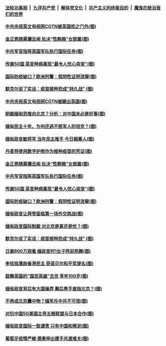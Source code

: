 

####  [法轮功真相](../../../../basic/blob/master/README.md?t=02050531) &nbsp;|&nbsp; [九评共产党](../../../../9ping.md/blob/master/README.md?t=02050531) &nbsp;|&nbsp; [解体党文化](../../../../jtdwh.md/blob/master/README.md?t=02050531)  &nbsp;|&nbsp; [共产主义的终极目的](../../../../gczydzjmd.md/blob/master/README.md?t=02050531) &nbsp;|&nbsp; [魔鬼在统治我们的世界](../../../../mgztzwmdsj.md/blob/master/README.md?t=02050531) 

#### [中共央视英文电视网CGTN被英国拒之门外(图)](../pages/p9/961466.md?t=02050531) 

#### [金正恩随扈爆丑闻 处决“性贿赂”女部属(图)](../pages/p9/961307.md?t=02050531) 

#### [中共军官指挥英国军队执行国际任务(图)](../pages/p9/961336.md?t=02050531) 

#### [传逾50国 英变种病毒现“最令人忧心突变”(图)](../pages/p9/961288.md?t=02050531) 

#### [国际防疫破口？欧洲刑警：假阴性证明流窜(图)](../pages/p9/961181.md?t=02050531) 

#### [默克尔说了实话：疫苗接种恐成“持久战” (图)](../pages/p9/961241.md?t=02050531) 

#### [中共央视英文电视网CGTN被踢出英国(图)](../pages/p9/961466.md?t=02050531) 

#### [制裁缅甸恐推向北京？分析：对中国未必是好事(图)](../pages/p9/961304.md?t=02050531) 

#### [缅甸民主十年，为何还逃不脱军人的坦克？(图)](../pages/p9/961363.md?t=02050531) 

#### [缅甸政变敏将军 当年民主推手 今日掘墓人(图)](../pages/p9/961362.md?t=02050531) 

#### [丹麦将使用数字护照作为接种疫苗的凭证(图)](../pages/p9/961348.md?t=02050531) 

#### [金正恩随扈爆丑闻 处决“性贿赂”女部属(图)](../pages/p9/961307.md?t=02050531) 

#### [中共军官指挥英国军队执行国际任务(图)](../pages/p9/961336.md?t=02050531) 

#### [传逾50国 英变种病毒现“最令人忧心突变”(图)](../pages/p9/961288.md?t=02050531) 

#### [国际防疫破口？欧洲刑警：假阴性证明流窜(图)](../pages/p9/961181.md?t=02050531) 

#### [缅甸政变让拜登面临第一场外交挑战(图)](../pages/p9/961259.md?t=02050531) 

#### [缅甸政变国际制裁 对北京是喜还是忧？(图)](../pages/p9/961258.md?t=02050531) 

#### [默克尔说了实话：疫苗接种恐成“持久战” (图)](../pages/p9/961241.md?t=02050531) 

#### [日逾800万观看 缅政变时1女子阵前热舞(图)](../pages/p9/961165.md?t=02050531) 

#### [李柱铭激励香港民主 获诺贝尔和平奖提名(图)](../pages/p9/961237.md?t=02050531) 

#### [鼓舞英国的“国民英雄”去世 享年100岁(图)](../pages/p9/961224.md?t=02050531) 

#### [缅甸政变背后有大国操弄 幕后黑手直指北京？(图)](../pages/p9/961150.md?t=02050531) 

#### [不再成北京囊中物？缅军斥中共不可信(图)](../pages/p9/961048.md?t=02050531) 

#### [对抗中国5G美国主导五眼联盟与日本合作(图)](../pages/p9/961112.md?t=02050531) 

#### [缅甸政变国际一致谴责 只有中国和稀泥(图)](../pages/p9/961111.md?t=02050531) 

#### [葡萄牙疫情严峻 德奥伸出援手共渡难关(图)](../pages/p9/961101.md?t=02050531) 

